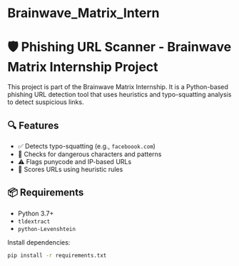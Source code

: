 # Brainwave_Matrix_Intern

# 🛡️ Phishing URL Scanner - Brainwave Matrix Internship Project

This project is part of the Brainwave Matrix Internship. It is a Python-based phishing URL detection tool that uses heuristics and typo-squatting analysis to detect suspicious links.

## 🔍 Features
- ✅ Detects typo-squatting (e.g., `faceboook.com`)
- 🛑 Checks for dangerous characters and patterns
- ⚠️ Flags punycode and IP-based URLs
- 📏 Scores URLs using heuristic rules

## 📦 Requirements
- Python 3.7+
- `tldextract`
- `python-Levenshtein`

Install dependencies:
```bash
pip install -r requirements.txt
